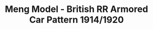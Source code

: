 ---
layout: product
title: "Meng Model - British RR Armored Car Pattern 1914/1920"
price: "TBA" 
desc: "N/A"
img_path: "/assets/img/MM-VS-012.webp"
brand: "N/A"
available: false
special_offer: false
new: false
soon: false
cat: "010000"
subcat: "011000"
subsubcat: "0N/A"
sifra: "MM-VS-012"
popular: false
---